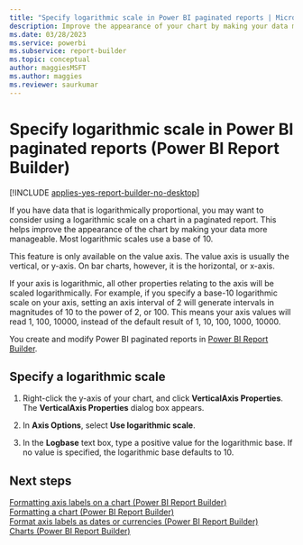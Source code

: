 ```yaml
---
title: "Specify logarithmic scale in Power BI paginated reports | Microsoft Docs"
description: Improve the appearance of your chart by making your data more manageable with a logarithmic scale on a chart in a Power BI paginated report.  
ms.date: 03/28/2023
ms.service: powerbi
ms.subservice: report-builder
ms.topic: conceptual
author: maggiesMSFT
ms.author: maggies
ms.reviewer: saurkumar
---
```

# Specify logarithmic scale in Power BI paginated reports (Power BI Report Builder)

[!INCLUDE [applies-yes-report-builder-no-desktop](../../../includes/applies-yes-report-builder-no-desktop.md)]

  If you have data that is logarithmically proportional, you may want to consider using a logarithmic scale on a chart in a paginated report. This helps improve the appearance of the chart by making your data more manageable. Most logarithmic scales use a base of 10.  
  
 This feature is only available on the value axis. The value axis is usually the vertical, or y-axis. On bar charts, however, it is the horizontal, or x-axis.  
  
 If your axis is logarithmic, all other properties relating to the axis will be scaled logarithmically. For example, if you specify a base-10 logarithmic scale on your axis, setting an axis interval of 2 will generate intervals in magnitudes of 10 to the power of 2, or 100. This means your axis values will read 1, 100, 10000, instead of the default result of 1, 10, 100, 1000, 10000.  
  
You create and modify Power BI paginated reports in [Power BI Report Builder](../../report-builder-power-bi.md). 
  
## Specify a logarithmic scale  
  
1. Right-click the y-axis of your chart, and click **VerticalAxis Properties**. The **VerticalAxis Properties** dialog box appears.  
  
1. In **Axis Options**, select **Use logarithmic scale**.  
  
1. In the **Logbase** text box, type a positive value for the logarithmic base. If no value is specified, the logarithmic base defaults to 10.  
  
## Next steps

 [Formatting axis labels on a chart &#40;Power BI Report Builder&#41;](/sql/reporting-services/report-design/formatting-axis-labels-on-a-chart-report-builder-and-ssrs)   
 [Formatting a chart &#40;Power BI Report Builder&#41;](/sql/reporting-services/report-design/formatting-a-chart-report-builder-and-ssrs)   
 [Format axis labels as dates or currencies &#40;Power BI Report Builder&#41;](/sql/reporting-services/report-design/format-axis-labels-as-dates-or-currencies-report-builder-and-ssrs)   
 [Charts (Power BI Report Builder)](charts-report-builder.md)  
  
  
